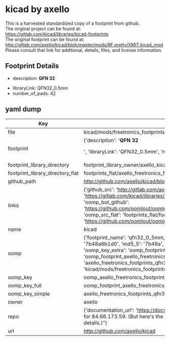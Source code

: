 # kicad by axello  
This is a harvested standardized copy of a footprint from github.  
The original project can be found at:  
https://gitlab.com/kicad/libraries/kicad-footprints  
The original footprint can be found at:
http://gitlab.com/axello/kicad/blob/master/mods/RF.pretty/XMIT.kicad_mod
Please consult that link for additional, details, files, and license information.  
## Footprint Details
* description: <b>QFN 32</b><p>  
* libraryLink: QFN32_0.5mm  
* number_of_pads: 42  
## yaml dump  
| Key | Value |  
| --- | --- |  
| file | kicad/mods/freetronics_footprints.pretty/QFN32_0.5mm_EP.kicad_mod |  
| footprint | {'description': '<b>QFN 32</b><p>', 'libraryLink': 'QFN32_0.5mm', 'number_of_pads': 42} |  
| footprint_library_directory | footprint_library_owner/axello_kicad |  
| footprint_library_directory_flat | footprints_flat/axello_freetronics_footprints_qfn32_0_5mm_ep/working |  
| github_path | http://github.com/axello/kicad/blob/master/mods/freetronics_footprints.pretty/QFN32_0.5mm_EP.kicad_mod |  
| links | {'github_src': 'http://gitlab.com/axello/kicad/blob/master/mods/RF.pretty/XMIT.kicad_mod', 'github_src_repo': 'https://gitlab.com/kicad/libraries/kicad-footprints', 'oomp_bot': 'footprints/axello_freetronics_footprints_qfn32_0_5mm_ep/working', 'oomp_bot_github': 'https://github.com/oomlout/oomlout_oomp_footprint_bot/tree/main/footprints/axello_freetronics_footprints_qfn32_0_5mm_ep/working', 'oomp_src_flat': 'footprints_flat/footprints_flat/axello_freetronics_footprints_qfn32_0_5mm_ep/working', 'oomp_src_flat_github': 'https://github.com/oomlout/oomlout_oomp_footprint_src/tree/main/footprints_flat/axello_freetronics_footprints_qfn32_0_5mm_ep/working'} |  
| name | kicad |  
| oomp | {'footprint_name': 'qfn32_0_5mm_ep', 'library_name': 'freetronics_footprints', 'md5': '7b48a6b1d01546b6d0f9c3f9858141a7', 'md5_10': '7b48a6b1d0', 'md5_5': '7b48a', 'md5_6': '7b48a6', 'oomp_key': 'oomp_axello_freetronics_footprints_qfn32_0_5mm_ep', 'oomp_key_extra': 'oomp_footprint_axello_freetronics_footprints_qfn32_0_5mm_ep', 'oomp_key_full': 'oomp_footprint_axello_freetronics_footprints_qfn32_0_5mm_ep_7b48a6', 'oomp_key_simple': 'axello_freetronics_footprints_qfn32_0_5mm_ep', 'original_filename': 'kicad/mods/freetronics_footprints.pretty/QFN32_0.5mm_EP.kicad_mod', 'owner_name': 'axello'} |  
| oomp_key | oomp_axello_freetronics_footprints_qfn32_0_5mm_ep |  
| oomp_key_full | oomp_footprint_axello_freetronics_footprints_qfn32_0_5mm_ep |  
| oomp_key_simple | axello_freetronics_footprints_qfn32_0_5mm_ep |  
| owner | axello |  
| repo | {'documentation_url': 'https://docs.github.com/rest/overview/resources-in-the-rest-api#rate-limiting', 'message': "API rate limit exceeded for 84.66.173.59. (But here's the good news: Authenticated requests get a higher rate limit. Check out the documentation for more details.)"} |  
| url | http://github.com/axello/kicad |  


